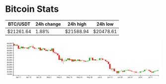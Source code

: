 # Bitcoin Stats

BTC/USDT|24h change|24h high|24h low|
|---|---|---|---|
|$21261.64|1.88%|$21588.94|$20478.61|

<img src="./chart.svg">
